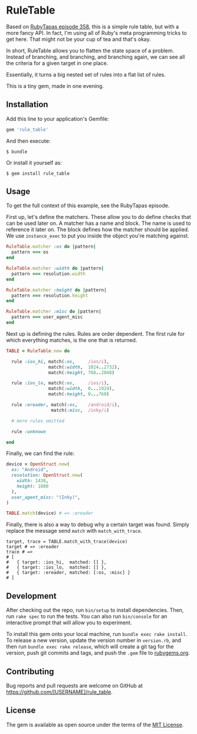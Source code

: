 # RuleTable

Based on [RubyTapas episode 358](http://www.rubytapas.com/episodes/358-Rule-Table),
this is a simple rule table, but with a more fancy API. In fact, I'm using all
of Ruby's meta programming tricks to get here. That might not be your cup of tea
and that's okay.

In short, RuleTable allows you to flatten the state space of a problem.
Instead of branching, and branching, and branching again, we can see all the
criteria for a given target in one place.

Essentially, it turns a big nested set of rules into a flat list of rules.

This is a tiny gem, made in one evening.

## Installation

Add this line to your application's Gemfile:

```ruby
gem 'rule_table'
```

And then execute:

    $ bundle

Or install it yourself as:

    $ gem install rule_table

## Usage

To get the full context of this example, see the RubyTapas episode.

First up, let's define the matchers. These allow you to do define checks that
can be used later on. A matcher has a name and block. The name is used to
reference it later on. The block defines how the matcher should be applied. We
use `instance_exec` to put you inside the object you're matching against.

``` ruby
RuleTable.matcher :os do |pattern|
  pattern === os
end

RuleTable.matcher :width do |pattern|
  pattern === resolution.width
end

RuleTable.matcher :height do |pattern|
  pattern === resolution.height
end

RuleTable.matcher :misc do |pattern|
  pattern === user_agent_misc
end
```

Next up is defining the rules. Rules are order dependent. The first rule for
which everything matches, is the one that is returned.

``` ruby
TABLE = RuleTable.new do

  rule :ios_hi, match(:os,     /ios/i),
                match(:width,  1024..2732),
                match(:height, 768..2048)

  rule :ios_lo, match(:os,     /ios/i),
                match(:width,  0...1024),
                match(:height, 0...768)

  rule :ereader, match(:os,    /android/i),
                 match(:misc,  /inky/i)

  # more rules omitted

  rule :unknown

end
```

Finally, we can find the rule:

``` ruby
device = OpenStruct.new(
  os: "Android",
  resolution: OpenStruct.new(
    width: 1430,
    height: 1080
  ),
  user_agent_misc: "(Inky)",
)

TABLE.match(device) # => :ereader
```

Finally, there is also a way to debug why a certain target was found. Simply
replace the message send `match` with `match_with_trace`.

```
target, trace = TABLE.match_with_trace(device)
target # => :ereader
trace # =>
# [
#   { target: :ios_hi,  matched: [] },
#   { target: :ios_lo,  matched: [] },
#   { target: :ereader, matched: [:os, :misc] }
# ]
```

## Development

After checking out the repo, run `bin/setup` to install dependencies. Then, run `rake spec` to run the tests. You can also run `bin/console` for an interactive prompt that will allow you to experiment.

To install this gem onto your local machine, run `bundle exec rake install`. To release a new version, update the version number in `version.rb`, and then run `bundle exec rake release`, which will create a git tag for the version, push git commits and tags, and push the `.gem` file to [rubygems.org](https://rubygems.org).

## Contributing

Bug reports and pull requests are welcome on GitHub at https://github.com/[USERNAME]/rule_table.


## License

The gem is available as open source under the terms of the [MIT License](http://opensource.org/licenses/MIT).


